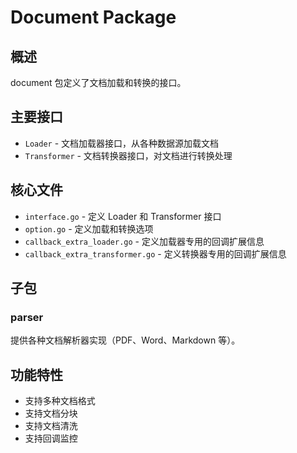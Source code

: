 # Document Package

## 概述

document 包定义了文档加载和转换的接口。

## 主要接口

- `Loader` - 文档加载器接口，从各种数据源加载文档
- `Transformer` - 文档转换器接口，对文档进行转换处理

## 核心文件

- `interface.go` - 定义 Loader 和 Transformer 接口
- `option.go` - 定义加载和转换选项
- `callback_extra_loader.go` - 定义加载器专用的回调扩展信息
- `callback_extra_transformer.go` - 定义转换器专用的回调扩展信息

## 子包

### parser
提供各种文档解析器实现（PDF、Word、Markdown 等）。

## 功能特性

- 支持多种文档格式
- 支持文档分块
- 支持文档清洗
- 支持回调监控
